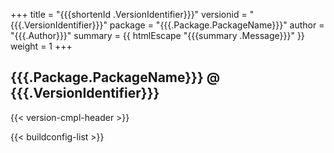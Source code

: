 +++
title = "{{{shortenId .VersionIdentifier}}}"
versionid = "{{{.VersionIdentifier}}}"
package = "{{{.Package.PackageName}}}"
author = "{{{.Author}}}"
summary = {{ htmlEscape "{{{summary .Message}}}" }}
weight = 1
+++

## {{{.Package.PackageName}}} @ {{{.VersionIdentifier}}}

{{< version-cmpl-header >}}

{{< buildconfig-list >}}